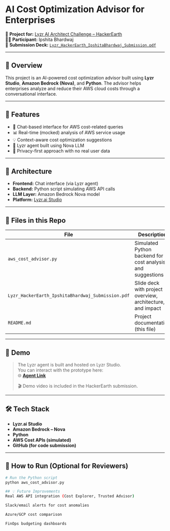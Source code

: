 # AI Cost Optimization Advisor for Enterprises

🎯 **Project for:** [Lyzr AI Architect Challenge – HackerEarth](https://www.hackerearth.com/challenges/hackathon/lyzr/)  
👩‍💻 **Participant:** Ipshita Bhardwaj  
📄 **Submission Deck:** [`Lyzr_HackerEarth_IpshitaBhardwaj_Submission.pdf`](./Lyzr_HackerEarth_IpshitaBhardwaj_Submission.pdf)

---

## 🧠 Overview

This project is an AI-powered cost optimization advisor built using **Lyzr Studio**, **Amazon Bedrock (Nova)**, and **Python**. The advisor helps enterprises analyze and reduce their AWS cloud costs through a conversational interface.

---

## 🚀 Features

- 💬 Chat-based interface for AWS cost-related queries
- 📊 Real-time (mocked) analysis of AWS service usage
- 💡 Context-aware cost optimization suggestions
- 🤖 Lyzr agent built using Nova LLM
- 🔐 Privacy-first approach with no real user data

---

## 🧩 Architecture

- **Frontend:** Chat interface (via Lyzr agent)
- **Backend:** Python script simulating AWS API calls
- **LLM Layer:** Amazon Bedrock Nova model
- **Platform:** [Lyzr.ai Studio](https://studio.lyzr.ai)

---

## 📂 Files in this Repo

| File | Description |
|------|-------------|
| `aws_cost_advisor.py` | Simulated Python backend for cost analysis and suggestions |
| `Lyzr_HackerEarth_IpshitaBhardwaj_Submission.pdf` | Slide deck with project overview, architecture, and impact |
| `README.md` | Project documentation (this file) |

---

## 🎥 Demo

> The Lyzr agent is built and hosted on Lyzr Studio.  
> You can interact with the prototype here:  
> 🌐 **[Agent Link](https://studio.lyzr.ai/agent/687272386cc2cda0d0a1a179)**  
>  
> 🎬 Demo video is included in the HackerEarth submission.

---

## 🛠️ Tech Stack

- **Lyzr.ai Studio**
- **Amazon Bedrock – Nova**
- **Python**
- **AWS Cost APIs (simulated)**
- **GitHub (for code submission)**

---

## 🧪 How to Run (Optional for Reviewers)

```bash
# Run the Python script
python aws_cost_advisor.py

## 💡 Future Improvements
Real AWS API integration (Cost Explorer, Trusted Advisor)

Slack/email alerts for cost anomalies

Azure/GCP cost comparison

FinOps budgeting dashboards

